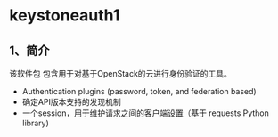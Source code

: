 # keystoneauth1

## 1、简介

该软件包 包含用于对基于OpenStack的云进行身份验证的工具。

* Authentication plugins \(password, token, and federation based\)
* 确定API版本支持的发现机制
* 一个session，用于维护请求之间的客户端设置（基于 requests Python library\)

